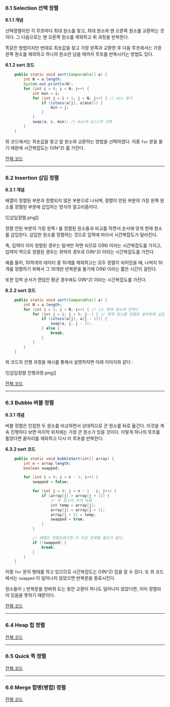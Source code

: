 ### 6.1 Selection 선택 정렬

**6.1.1 개념**

선택정렬이란 각 루프마다 최대 원소를 찾고, 최대 원소와 맨 오른쪽 원소를 교환하는 것이다. 그 다음으로는 맨 오른쪽 원소를 제외하고 위 과정을 반복한다.

똑같은 방법이지만 반대로 최솟값을 찾고 가장 왼쪽과 교환한 후 다음 루프에서는 가장 왼쪽 원소를 제외하고 하나의 원소만 남을 때까지 루프를 반복시키는 방법도 있다.

**6.1.2 sort 코드**
``` java
	public static void sort(Comparable[] a) {
        int N = a.length;
        System.out.println(N);
        for (int i = 0; i < N; i++) {
            int min = i;
            for (int j = i + 1; j < N; j++) { // min 찾기
                if (isless(a[j], a[min])) {
                    min = j;
                }
            }
            swap(a, i, min); // min과 a[i]의 교환
        }
    }
```
위 코드에서는 최솟값을 찾고 앞 원소와 교환하는 방법을 선택하였다. 이중 `for` 문을 돌기 때문에 시간복잡도는 O(N^2) 를 가진다.

[전체 코드](https://github.com/1Dohyeon/Study-DataStructure/blob/master/06_sort_with_java/D1_Sort/Selection.java)

---
### 6.2 Insertion 삽입 정렬

**6.2.1 개념**

배열이 정렬된 부분과 정렬되지 않은 부분으로 나뉘며, 정렬이 안된 부분의 가장 왼쪽 원소를 정렬된 부분에 삽입하는 방식의 알고리즘이다.

![[삽입정렬.png]]

정렬 안된 부분의 가장 왼쪽 i 를 정렬된 원소들과 비교를 하면서 순서에 맞게 현재 원소를 삽입한다. 삽입한 원소를 정렬하는 것으로 입력에 따라서 시간복잡도가 달라진다. 

즉, 입력이 이미 정렬된 경우는 탐색만 하면 되므로 O(N) 이라는 시간복잡도를 가지고, 입력이 역으로 정렬된 경우는 최악의 경우로 O(N^2) 이라는 시간복잡도를 가진다.

예를 들어, 10억개의 데이터 중 10개를 제외하고는 모두 정렬이 되어있을 때, 나머지 10개를 정렬하기 위해서 그 10개만 반복문을  돌기에 O(N) 이라는 짧은 시간이 걸린다.

또한 입력 순서가 랜덤인 평균 경우에도 O(N^2) 이라는 시간복잡도를 가진다.

**6.2.2 sort 코드**
``` java
	public static void sort(Comparable[] a) {
        int N = a.length;
        for (int i = 1; i < N; i++) { // i는 현재 원소의 인덱스
            for (int j = i; j > 0; j--) { // 현재 원소를 정렬된 앞부분에 삽입
                if (isless(a[j], a[j - 1])) {
                    swap(a, j, j - 1);
                } else {
                    break;
                }
            }
        }
    }
```

위 코드의 진행 과정을 예시를 통해서 설명하자면 아래 이미지와 같다 :

![[삽입정렬 진행과정.png]]

[전체 코드](https://github.com/1Dohyeon/Study-DataStructure/blob/master/06_sort_with_java/D1_Sort/Insertion.java)

---
### 6.3 Bubble 버블 정렬

**6.3.1 개념**

버블 정렬은 인접한 두 원소를 비교하면서 상대적으로 큰 원소를 뒤로 옮긴다. 이것을 계속 진행하다 보면 마지막 위치에는 가장 큰 원소가 있을 것이다. 이렇게 하나의 루프를 돌았다면 끝자리를 제외하고 다시 이 루프를 반복한다.

**6.3.2 sort 코드**

``` java
	public static void bubbleSort(int[] array) {
        int n = array.length;
        boolean swapped;

        for (int i = 0; i < n - 1; i++) {
            swapped = false;

            for (int j = 0; j < n - 1 - i; j++) {
                if (array[j] > array[j + 1]) {
                    // 두 원소의 위치 바꿈
                    int temp = array[j];
                    array[j] = array[j + 1];
                    array[j + 1] = temp;
                    swapped = true;
                }
            }

            // 배열이 정렬되었다면 더 이상 반복할 필요가 없다.
            if (!swapped) {
                break;
            }
        }
    }
```

이중 `for` 문의 형태를 하고 있으므로 시간복잡도는 O(N^2) 임을 알 수 있다. 또 위 코드에서는 `swapped` 이 일어나지 않았으면 반복문을 종료시킨다.

원소들이 `j` 반복문을 한바퀴 도는 동안 교환이 하나도 일어나지 않았다면, 이미 정렬되어 있음을 뜻하기 때문이다.

[전체 코드](https://github.com/1Dohyeon/Study-DataStructure/blob/master/06_sort_with_java/D1_Sort/Bubble.java)

---
### 6.4 Heap 힙 정렬




[전체 코드](https://github.com/1Dohyeon/Study-DataStructure/blob/master/06_sort_with_java/D1_Sort/Heap.java)

---
### 6.5 Quick 퀵 정렬





[전체 코드](https://github.com/1Dohyeon/Study-DataStructure/blob/master/06_sort_with_java/D1_Sort/Quick.java)

---
### 6.6 Merge 합병(병합) 정렬





[전체 코드](https://github.com/1Dohyeon/Study-DataStructure/blob/master/06_sort_with_java/D1_Sort/Merge.java)
